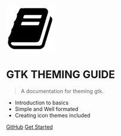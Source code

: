 ![logo](_media/logo.png)

# GTK THEMING GUIDE

> A documentation for theming gtk.

* Introduction to basics
* Simple and Well formated
* Creating icon themes included

[GitHub](https://github.com/surajmandalcell/Gtk-Theming-Guide)
[Get Started](#gtk-theming-guide)
